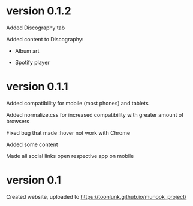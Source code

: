# version 0.1.2

Added Discography tab

Added content to Discography:

* Album art

* Spotify player

# version 0.1.1

Added compatibility for mobile (most phones) and tablets

Added normalize.css for increased compatibility with greater amount of browsers

Fixed bug that made :hover not work with Chrome

Added some content

Made all social links open respective app on mobile

# version 0.1

Created website, uploaded to https://toonlunk.github.io/munook_project/
